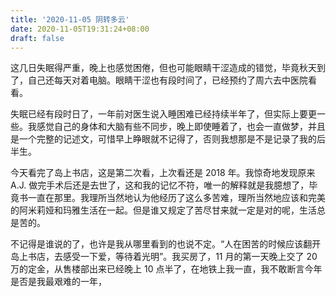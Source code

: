```yaml
---
title: '2020-11-05 阴转多云'
date: 2020-11-05T19:31:24+08:00
draft: false
---
```


这几日失眠得严重，晚上也感觉困倦，但也可能眼睛干涩造成的错觉，毕竟秋天到了，自己还每天对着电脑。眼睛干涩也有段时间了，已经预约了周六去中医院看看。

失眠已经有段时日了，一年前对医生说入睡困难已经持续半年了，但实际上要更一些。我感觉自己的身体和大脑有些不同步，晚上即使睡着了，也会一直做梦，并且是一个完整的记述文，可惜早上睁眼就不记得了，否则我想那是不是记录了我的后半生。

今天看完了岛上书店，这是第二次看，上次看还是 2018 年。我惊奇地发现原来 A.J. 做完手术后还是去世了，这和我的记忆不符，唯一的解释就是我臆想了，毕竟书一直在那里。我理所当然地认为他经历了这么多苦难，理所当然地应该和完美的阿米莉娅和玛雅生活在一起。但是谁又规定了苦尽甘来就一定是对的呢，生活总是苦的。

不记得是谁说的了，也许是我从哪里看到的也说不定。“人在困苦的时候应该翻开岛上书店，去感受一下爱，等待着光明”。我买房了，11 月的第一天晚上交了 20 万的定金，从售楼部出来已经晚上 10 点半了，在地铁上我一直，我不敢断言今年是否是我最艰难的一年，
